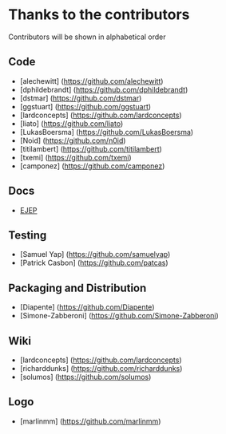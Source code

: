 Thanks to the contributors
==========================

Contributors will be shown in alphabetical order

Code
----
  * [alechewitt] (https://github.com/alechewitt)
  * [dphildebrandt] (https://github.com/dphildebrandt)
  * [dstmar] (https://github.com/dstmar)
  * [ggstuart] (https://github.com/ggstuart)
  * [lardconcepts] (https://github.com/lardconcepts)
  * [liato] (https://github.com/liato)
  * [LukasBoersma] (https://github.com/LukasBoersma)
  * [Noid] (https://github.com/n0id)
  * [titilambert] (https://github.com/titilambert)
  * [txemi] (https://github.com/txemi)
  * [camponez] (https://github.com/camponez)

Docs
----
  * [EJEP](https://github.com/EJEP)

Testing
-------
  * [Samuel Yap] (https://github.com/samuelyap)
  * [Patrick Casbon] (https://github.com/patcas)

Packaging and Distribution
--------------------------
  * [Diapente] (https://github.com/Diapente)
  * [Simone-Zabberoni] (https://github.com/Simone-Zabberoni)

Wiki
----
  * [lardconcepts] (https://github.com/lardconcepts)
  * [richarddunks] (https://github.com/richarddunks)
  * [solumos] (https://github.com/solumos)

Logo
----
  * [marlinmm] (https://github.com/marlinmm)